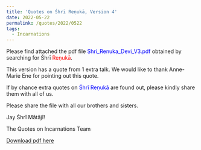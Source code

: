 ```yaml
---
title: 'Quotes on Śhrī Reṇukā, Version 4'
date: 2022-05-22
permalink: /quotes/2022/0522
tags:
  - Incarnations
---
```


Please find attached the pdf file <font color="blue">Shri_Renuka_Devi_V3.pdf</font> obtained by searching for Śhrī <font color="red">Reṇukā</font>. 

This version has a quote from 1 extra talk. We would like to thank Anne-Marie Ene for pointing out this quote.

If by chance extra quotes on <font color="blue">Śhrī Reṇukā</font> are found out, please kindly share them with all of us.  

Please share the file with all our brothers and sisters.  

Jay Śhrī Mātājī!  

The Quotes on Incarnations Team  

[Download pdf here](http://seven-teams.github.io/files/Shri_Renuka_Devi_V4.pdf)